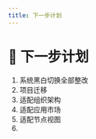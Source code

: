 ```yaml
---
title: 下一步计划
---
```


# 🚀 下一步计划

<ol>



  <li>系统黑白切换全部整改</li>
 
  
  <li>项目迁移</li>
  <li>适配组织架构</li>
  <li>适配应用市场</li>
  <li>适配节点视图</li>
  <li></li>
</ol>